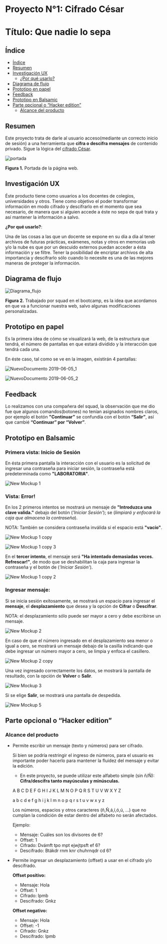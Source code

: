 # Proyecto N°1: Cifrado César
# Título: Que nadie lo sepa

## Índice

- [Índice](#índice)
- [Resumen](#resumen)
- [Investigación UX](#investigación-UX)
  - [¿Por qué usarlo?](#por-qué-usarlo)
- [Diagrama de flujo](#diagrama-de-flujo)
- [Prototipo en papel](#prototipo-en-papel)
- [Feedback](#feedback)
- [Prototipo en Balsamic](#prototipo-en-balsamic)
- [Parte opcional o “Hacker edition”](#parte-opcional-o-“Hacker-edition”)
  - [Alcance del producto](#acance-del-producto)

## Resumen

Este proyecto trata de darle al usuario acceso(mediante un correcto inicio de sesión) a una herramienta que **cifra o descifra mensajes** de contenido privado.
Sigue la lógica del [cifrado César](https://es.wikipedia.org/wiki/Cifrado_C%C3%A9sar).

  ![portada](https://user-images.githubusercontent.com/51327685/59512892-51731c80-8e7f-11e9-9798-2a5407b3dbf8.png)

**Figura 1.** Portada de la página web.

## Investigación UX
Éste producto tiene como usuarios a los docentes de colegios, universidades y otros.
Tiene como objetivo el poder transformar información en modo cifrado y descifrarlo en el momento que sea necesario, de manera que si alguien accede a éste no sepa de qué trata y así mantener la información a salvo.

**¿Por qué usarlo?**:

Una de las cosas a las que un docente se expone en su día a día al tener archivos de futuras prácticas, exámenes, notas y otros en memorias usb y/o la nube es que por un descuido externos puedan acceder a ésta información y se filtre. Tener la posibilidad de encriptar archivos de alta importancia y descifrarlo sólo cuando lo necesite es una de las mejores maneras de proteger la información.

## Diagrama de flujo

  ![Diagrama_flujo](https://user-images.githubusercontent.com/51327685/58891471-300d7600-86b2-11e9-9a57-36c742dda3fe.jpg)

**Figura 2.** Trabajado por squad en el bootcamp, es la idea que acordamos en que va a funcionar nuestra web, salvo algunas modificaciones personalizadas.

## Prototipo en papel

Es la primera idea de cómo se visualizará la web, de la estructura que tendrá, el número de pantallas en que estará dividido y la interacción que tendrá cada una.

En éste caso, tal como se ve en la imagen, existirán 4 pantallas:

  ![NuevoDocumento 2019-06-05_1](https://user-images.githubusercontent.com/51327685/58960732-64923800-876d-11e9-996a-7dc1f6d82c87.jpg)


  ![NuevoDocumento 2019-06-05_2](https://user-images.githubusercontent.com/51327685/58960778-7c69bc00-876d-11e9-9b58-bfd0a6d0e13d.jpg)

## Feedback

Lo realizamos con una compañera del squad, la observación que me dio fue que algunos comandos(botones) no tenían asignados nombres claros, por ejemplo el botón **"Continuar”** se confundía con el botón **“Salir”**, así que cambié **“Continuar” por “Volver”**.

## Prototipo en Balsamic

### Primera vista: Inicio de Sesión
En ésta primera pantalla la interacción con el usuario es la solicitud de  ingresar una contraseña para iniciar sesión, la contraseña está predeterminada como **"LABORATORIA"**.

 ![New Mockup 1](https://user-images.githubusercontent.com/51327685/59106610-6f2f0780-88fc-11e9-9b65-09d81fef03cf.png)

### Vista: Error!
En los 2 primeros intentos se mostrará un mensaje de **"Introduzca una clave valida."** debajo del botón (_'Iniciar Sesión'_); se (_limpiará y enfocará la caja que almacena la contraseña_).

NOTA: También se considera contraseña inválida si el espacio está **"vacío"**.

  ![New Mockup 1 copy](https://user-images.githubusercontent.com/51327685/59106679-9be31f00-88fc-11e9-90c6-c3e8ec1a9137.png)

  ![New Mockup 1 copy 3](https://user-images.githubusercontent.com/51327685/59106707-b0271c00-88fc-11e9-81a2-3d89e56e156c.png)

En el **tercer intento**, el mensaje será **"Ha intentado demasiadas veces. Refrescar!"**, de modo que se deshabilitan la caja para ingresar la contraseña y el botón de (_'Iniciar Sesión'_).

  ![New Mockup 1 copy 2](https://user-images.githubusercontent.com/51327685/59106745-c7660980-88fc-11e9-8d4d-a9fa6126be03.png)

### Ingresar mensaje:
Si se inicia sesión exitosamente, se mostrará un espacio para ingresar el **mensaje**, el **desplazamiento** que desea y la opción de **Cifrar** o **Descifrar**.

NOTA: el desplazamiento sólo puede ser mayor a cero y debe escribirse un mensaje.

  ![New Mockup 2](https://user-images.githubusercontent.com/51327685/59106778-d8af1600-88fc-11e9-8cea-6f706a8cb483.png)

En caso de que el número ingresado en el desplazamiento sea menor o igual a cero, se mostrará un mensaje debajo de la casilla indicando que debe ingresar un número mayor a cero, se limpia y enfoca el casillero.

  ![New Mockup 2 copy](https://user-images.githubusercontent.com/51327685/59106817-ea90b900-88fc-11e9-8f3c-7b442e9c6d05.png)

Una vez ingresado correctamente los datos, se mostrará la pantalla de resultado, con la opción de **Volver** o **Salir**.

  ![New Mockup 3](https://user-images.githubusercontent.com/51327685/59106852-fbd9c580-88fc-11e9-8301-c9ce830709ca.png)

Si se elige **Salir**, se mostrará una pantalla de despedida.

  ![New Mockup 5](https://user-images.githubusercontent.com/51327685/59106890-12801c80-88fd-11e9-8140-8b4db8b5319c.png)

## Parte opcional o “Hacker edition”

### Alcance del producto

- Permite escribir un mensaje (texto y números) para ser cifrado.

  Si bien se podría restringir el ingreso de números, para el usuario es importante poder hacerlo para mantener la fluidez del mensaje y evitar la edición.

  - En este proyecto, se puede utilizar este alfabeto simple (sin ñ/Ñ):
    **Cifra/descifra tanto mayúsculas y minúsculas.**
  
  A B C D E F G H I J K L M N O P Q R S T U V W X Y Z

  a b c d e f g h i j k l m n o p q r s t u v w x y z

    Los números, espacios y otros caracteres (ñ,Ñ,á,í,ó,ú, ...) que no cumplan la condición de estar dentro del alfabeto no serán afectados.

    Ejemplo: 
    - Mensaje: Cuáles son los divisores de 6?
    - Offset: 1
    - Cifrado: Dvámft tpo mpt ejwjtpsft ef 6?
    - Descifrado: Btákdr rnm knr chuhrnqdr cd 6?

- Permite ingresar un desplazamiento (offset) a usar en el cifrado y/o descifrado.
    
  **Offset positivo:**                                     
  - Mensaje: Hola                             
  - Offset: 1
  - Cifrado: Ipmb
  - Descifrado: Gnkz

  **Offset negativo:**
  - Mensaje: Hola
  - Offset: -1
  - Cifrado: Gnkz
  - Descifrado: Ipmb